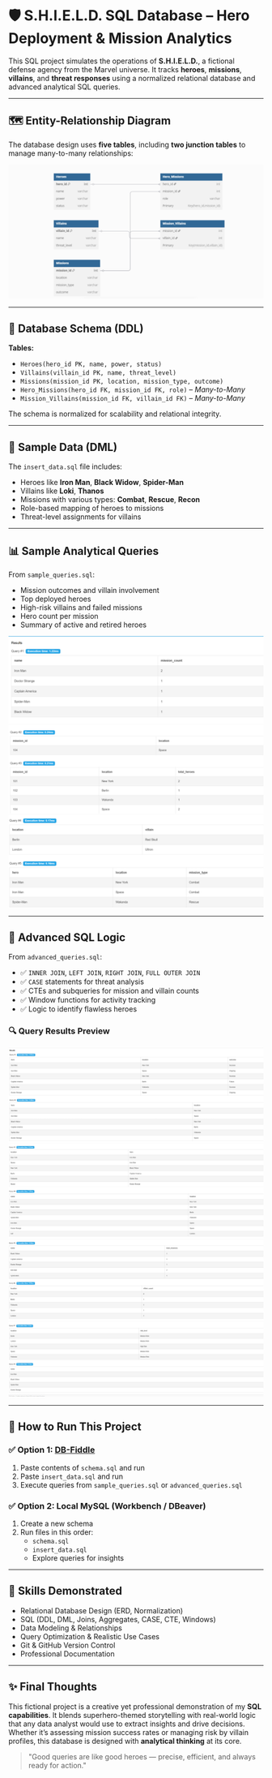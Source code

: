 # 🛡️ S.H.I.E.L.D. SQL Database – Hero Deployment & Mission Analytics

This SQL project simulates the operations of **S.H.I.E.L.D.**, a fictional defense agency from the Marvel universe. It tracks **heroes**, **missions**, **villains**, and **threat responses** using a normalized relational database and advanced analytical SQL queries.

---

## 🗺️ Entity-Relationship Diagram

The database design uses **five tables**, including **two junction tables** to manage many-to-many relationships:

![ER Diagram](screenshots/er_diagram.png)

---

## 🧱 Database Schema (DDL)

**Tables:**

- `Heroes(hero_id PK, name, power, status)`
- `Villains(villain_id PK, name, threat_level)`
- `Missions(mission_id PK, location, mission_type, outcome)`
- `Hero_Missions(hero_id FK, mission_id FK, role)` – *Many-to-Many*
- `Mission_Villains(mission_id FK, villain_id FK)` – *Many-to-Many*

The schema is normalized for scalability and relational integrity.

---

## 🔢 Sample Data (DML)

The `insert_data.sql` file includes:
- Heroes like **Iron Man**, **Black Widow**, **Spider-Man**
- Villains like **Loki**, **Thanos**
- Missions with various types: **Combat**, **Rescue**, **Recon**
- Role-based mapping of heroes to missions
- Threat-level assignments for villains

---

## 📊 Sample Analytical Queries

From `sample_queries.sql`:
- Mission outcomes and villain involvement
- Top deployed heroes
- High-risk villains and failed missions
- Hero count per mission
- Summary of active and retired heroes

![Query Preview 1](screenshots/query1_heroes_powers.png)  
![Query Preview 2](screenshots/query2_3_hero_villain_stats.png)  
![Query Preview 3](screenshots/query4_5_location_mission.png)

---

## 🧠 Advanced SQL Logic

From `advanced_queries.sql`:

- ✅ `INNER JOIN`, `LEFT JOIN`, `RIGHT JOIN`, `FULL OUTER JOIN`
- ✅ `CASE` statements for threat analysis
- ✅ CTEs and subqueries for mission and villain counts
- ✅ Window functions for activity tracking
- ✅ Logic to identify flawless heroes

### 🔍 Query Results Preview

![Query 1 & 2](screenshots/query_01_02_results.png)  
![Query 3 & 4](screenshots/query_03_04_results.png)  
![Query 5 & 6](screenshots/query_05_06_results.png)  
![Query 7 & 8](screenshots/query_07_08_results.png)

---

## 🧪 How to Run This Project

### ✅ Option 1: [DB-Fiddle](https://www.db-fiddle.com/)
1. Paste contents of `schema.sql` and run
2. Paste `insert_data.sql` and run
3. Execute queries from `sample_queries.sql` or `advanced_queries.sql`

### ✅ Option 2: Local MySQL (Workbench / DBeaver)
1. Create a new schema
2. Run files in this order:
   - `schema.sql`
   - `insert_data.sql`
   - Explore queries for insights

---

## 💼 Skills Demonstrated

- Relational Database Design (ERD, Normalization)
- SQL (DDL, DML, Joins, Aggregates, CASE, CTE, Windows)
- Data Modeling & Relationships
- Query Optimization & Realistic Use Cases
- Git & GitHub Version Control
- Professional Documentation

---

## ✨ Final Thoughts

This fictional project is a creative yet professional demonstration of my **SQL capabilities**. It blends superhero-themed storytelling with real-world logic that any data analyst would use to extract insights and drive decisions. Whether it’s assessing mission success rates or managing risk by villain profiles, this database is designed with **analytical thinking** at its core.

> "Good queries are like good heroes — precise, efficient, and always ready for action."

